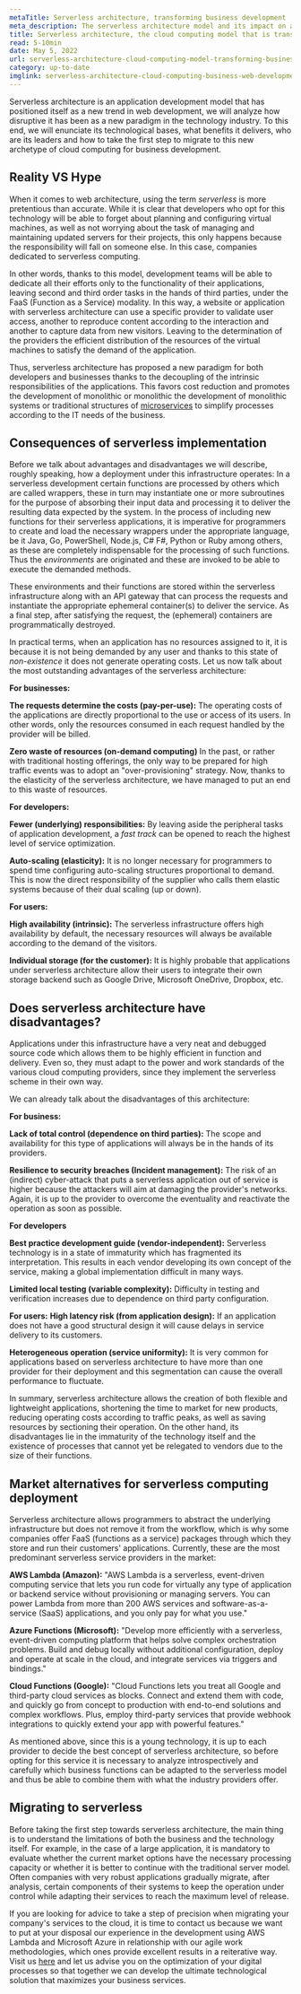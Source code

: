 ```yaml
---
metaTitle: Serverless architecture, transforming business development
meta_description: The serverless architecture model and its impact on application development and technology.
title: Serverless architecture, the cloud computing model that is transforming business technological development
read: 5-10min
date: May 5, 2022
url: serverless-architecture-cloud-computing-model-transforming-business-web-development
category: up-to-date
imglink: serverless-architecture-cloud-computing-business-web-development.jpg
---
```


Serverless architecture is an application development model that has positioned itself as a new trend in web development, we will analyze how disruptive it has been as a new paradigm in the technology industry. To this end, we will enunciate its technological bases, what benefits it delivers, who are its leaders and how to take the first step to migrate to this new archetype of cloud computing for business development.

## Reality VS Hype

When it comes to web architecture, using the term _serverless_ is more pretentious than accurate. While it is clear that developers who opt for this technology will be able to forget about planning and configuring virtual machines, as well as not worrying about the task of managing and maintaining updated servers for their projects, this only happens because the responsibility will fall on someone else. In this case, companies dedicated to serverless computing.

In other words, thanks to this model, development teams will be able to dedicate all their efforts only to the functionality of their applications, leaving second and third order tasks in the hands of third parties, under the FaaS (Function as a Service) modality.
In this way, a website or application with serverless architecture can use a specific provider to validate user access, another to reproduce content according to the interaction and another to capture data from new visitors. Leaving to the determination of the providers the efficient distribution of the resources of the virtual machines to satisfy the demand of the application.

Thus, serverless architecture has proposed a new paradigm for both developers and businesses thanks to the decoupling of the intrinsic responsibilities of the applications. This favors cost reduction and promotes the development of monolithic or monolithic
the development of monolithic systems or traditional structures of [microservices](https://www.dreamcodesoft.com/en/blog/everything-you-need-to-know-about-microservices) to simplify processes according to the IT needs of the business.

## Consequences of serverless implementation

Before we talk about advantages and disadvantages we will describe, roughly speaking, how a deployment under this infrastructure operates:
In a serverless development certain functions are processed by others which are called wrappers, these in turn may instantiate one or more subroutines for the purpose of absorbing their input data and processing it to deliver the resulting data expected by the system.
In the process of including new functions for their serverless applications, it is imperative for programmers to create and load the necessary wrappers under the appropriate language, be it Java, Go, PowerShell, Node.js, C# F#, Python or Ruby among others, as these are completely indispensable for the processing of such functions. Thus the _environments_ are originated and these are invoked to be able to execute the demanded methods.

These environments and their functions are stored within the serverless infrastructure along with an API gateway that can process the requests and instantiate the appropriate ephemeral container(s) to deliver the service. As a final step, after satisfying the request, the (ephemeral) containers are programmatically destroyed.

In practical terms, when an application has no resources assigned to it, it is because it is not being demanded by any user and thanks to this state of _non-existence_ it does not generate operating costs.
Let us now talk about the most outstanding advantages of the serverless architecture:

**For businesses:**

**The requests determine the costs (pay-per-use):**
The operating costs of the applications are directly proportional to the use or access of its users. In other words, only the resources consumed in each request handled by the provider will be billed.

**Zero waste of resources (on-demand computing)**
In the past, or rather with traditional hosting offerings, the only way to be prepared for high traffic events was to adopt an "over-provisioning" strategy. Now, thanks to the elasticity of the serverless architecture, we have managed to put an end to this waste of resources.

**For developers:**

**Fewer (underlying) responsibilities:**
By leaving aside the peripheral tasks of application development, a _fast track_ can be opened to reach the highest level of service optimization.

**Auto-scaling (elasticity):**
It is no longer necessary for programmers to spend time configuring auto-scaling structures proportional to demand. This is now the direct responsibility of the supplier who calls them elastic systems because of their dual scaling (up or down).

**For users:**

**High availability (intrinsic):**
The serverless infrastructure offers high availability by default, the necessary resources will always be available according to the demand of the visitors.

**Individual storage (for the customer):**
It is highly probable that applications under serverless architecture allow their users to integrate their own storage backend such as Google Drive, Microsoft OneDrive, Dropbox, etc.

## Does serverless architecture have disadvantages?

Applications under this infrastructure have a very neat and debugged source code which allows them to be highly efficient in function and delivery. Even so, they must adapt to the power and work standards of the various cloud computing providers, since they implement the serverless scheme in their own way.

We can already talk about the disadvantages of this architecture:

**For business:**

**Lack of total control (dependence on third parties):**
The scope and availability for this type of applications will always be in the hands of its providers.

**Resilience to security breaches (Incident management):**
The risk of an (indirect) cyber-attack that puts a serverless application out of service is higher because the attackers will aim at damaging the provider's networks. Again, it is up to the provider to overcome the eventuality and reactivate the operation as soon as possible.

**For developers**

**Best practice development guide (vendor-independent):**
Serverless technology is in a state of immaturity which has fragmented its interpretation. This results in each vendor developing its own concept of the service, making a global implementation difficult in many ways.

**Limited local testing (variable complexity):**
Difficulty in testing and verification increases due to dependence on third party configuration.

**For users:**
**High latency risk (from application design):**
If an application does not have a good structural design it will cause delays in service delivery to its customers.

**Heterogeneous operation (service uniformity):**
It is very common for applications based on serverless architecture to have more than one provider for their deployment and this segmentation can cause the overall performance to fluctuate.

In summary, serverless architecture allows the creation of both flexible and lightweight applications, shortening the time to market for new products, reducing operating costs according to traffic peaks, as well as saving resources by sectioning their operation. On the other hand, its disadvantages lie in the immaturity of the technology itself and the existence of processes that cannot yet be relegated to vendors due to the size of their functions.

## Market alternatives for serverless computing deployment

Serverless architecture allows programmers to abstract the underlying infrastructure but does not remove it from the workflow, which is why some companies offer FaaS (functions as a service) packages through which they store and run their customers' applications.
Currently, these are the most predominant serverless service providers in the market:

**AWS Lambda (Amazon):** "AWS Lambda is a serverless, event-driven computing service that lets you run code for virtually any type of application or backend service without provisioning or managing servers. You can power Lambda from more than 200 AWS services and software-as-a-service (SaaS) applications, and you only pay for what you use."

**Azure Functions (Microsoft):** "Develop more efficiently with a serverless, event-driven computing platform that helps solve complex orchestration problems. Build and debug locally without additional configuration, deploy and operate at scale in the cloud, and integrate services via triggers and bindings."

**Cloud Functions (Google):** "Cloud Functions lets you treat all Google and third-party cloud services as blocks. Connect and extend them with code, and quickly go from concept to production with end-to-end solutions and complex workflows. Plus, employ third-party services that provide webhook integrations to quickly extend your app with powerful features."

As mentioned above, since this is a young technology, it is up to each provider to decide the best concept of serverless architecture, so before opting for this service it is necessary to analyze introspectively and carefully which business functions can be adapted to the serverless model and thus be able to combine them with what the industry providers offer.

## Migrating to serverless

Before taking the first step towards serverless architecture, the main thing is to understand the limitations of both the business and the technology itself. For example, in the case of a large application, it is mandatory to evaluate whether the current market options have the necessary processing capacity or whether it is better to continue with the traditional server model.
Often companies with very robust applications gradually migrate, after analysis, certain components of their systems to keep the operation under control while adapting their services to reach the maximum level of release.

If you are looking for advice to take a step of precision when migrating your company's services to the cloud, it is time to contact us because we want to put at your disposal our experience in the development using AWS Lambda and Microsoft Azure in relationship with our agile work methodologies, which ones provide excellent results in a reiterative way.
Visit us [here](https://www.dreamcodesoft.com/en/services) and let us advise you on the optimization of your digital processes so that together we can develop the ultimate technological solution that maximizes your business services.
